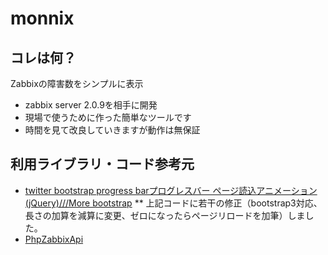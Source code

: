 monnix
======

## コレは何？
Zabbixの障害数をシンプルに表示
 * zabbix server 2.0.9を相手に開発
 * 現場で使うために作った簡単なツールです
 * 時間を見て改良していきますが動作は無保証

## 利用ライブラリ・コード参考元
 * [twitter bootstrap progress barプログレスバー ページ読込アニメーション(jQuery)///More bootstrap](http://weblibrary.s224.xrea.com/bootstrap/snippets/twitter_bootstra_1.html)
 ** 上記コードに若干の修正（bootstrap3対応、長さの加算を減算に変更、ゼロになったらページリロードを加筆）しました。
 * [PhpZabbixApi](http://zabbixapi.confirm.ch/)